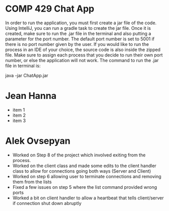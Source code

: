 
# COMP 429 Chat App

In order to run the application, you must first create a jar file of the code. Using IntelliJ, you can run a gradle task to create the jar file. Once it is created, make sure to run the .jar file in the terminal and also putting a parameter for the port number. The default port number is set to 5001 if there is no port number given by the user. If you would like to run the process in an IDE of your choice, the source code is also inside the zipped file. Make sure to assign each process that you decide to run their own port number, or else the application will not work. The command to run the .jar file in terminal is:

java -jar ChatApp.jar

# Jean Hanna
  - item 1
  - item 2
  - item 3

# Alek Ovsepyan
  - Worked on Step 8 of the project which involved exiting from the process.
  - Worked on the client class and made some edits to the client handler class to allow for connections going both ways (Server and Client)
  - Worked on step 6 allowing user to terminate connections and removing them from the lists
  - Fixed a few issues on step 5 where the list command provided wrong ports
  - Worked a bit on client handler to allow a heartbeat that tells client/server if connection shut down abruptly
  
